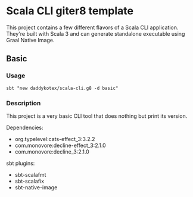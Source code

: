 # Scala CLI giter8 template

This project contains a few different flavors of a Scala CLI application. They're built with Scala 3 and can generate standalone executable using Graal Native Image.

## Basic

### Usage

`sbt "new daddykotex/scala-cli.g8 -d basic"`

### Description

This project is a very basic CLI tool that does nothing but print its version.

Dependencies:

* org.typelevel:cats-effect_3:3.2.2
* com.monovore:decline-effect_3:2.1.0
* com.monovore:decline_3:2.1.0

sbt plugins:

* sbt-scalafmt
* sbt-scalafix
* sbt-native-image

